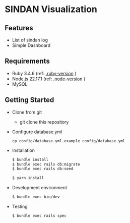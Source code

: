 # SINDAN Visualization

## Features
* List of sindan log
* Simple Dashboard

## Requirements
* Ruby 3.4.6 (ref: [.ruby-version](.ruby-version) )
* Node.js 22.17.1 (ref: [.node-version](.node-version) )
* MySQL

## Getting Started
* Clone from git
    * git clone this repository

* Configure database.yml

    ```
    cp config/database.yml.example config/database.yml
    ```

* Installation

    ```sh
    $ bundle install
    $ bundle exec rails db:migrate
    $ bundle exec rails db:seed
    ```

    ```sh
    $ yarn install
    ```

* Development environment

    ```sh
    $ bundle exec bin/dev
    ```

* Testing

    ```sh
    $ bundle exec rails spec
    ```

